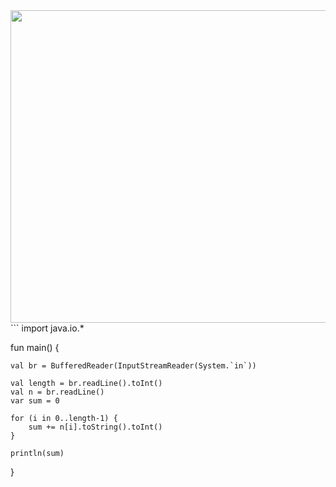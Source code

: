 <img src="https://user-images.githubusercontent.com/84216838/203327968-e8b9c7cd-c1e9-4842-a6ac-d9eff1c15512.png" width=750 height =500 >
```
import java.io.*

fun main() {

    val br = BufferedReader(InputStreamReader(System.`in`))
    
    val length = br.readLine().toInt()
    val n = br.readLine()
    var sum = 0

    for (i in 0..length-1) {
        sum += n[i].toString().toInt()
    }

    println(sum)

}
```